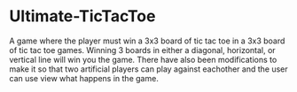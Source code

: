 # Ultimate-TicTacToe
A game where the player must win a 3x3 board of tic tac toe in a 3x3 board of tic tac toe games. Winning 3 boards in either a diagonal, horizontal, or vertical line will win you the game. There have also been modifications to make it so that two artificial players can play against eachother and the user can use view what happens in the game.
